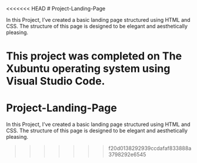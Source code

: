 <<<<<<< HEAD
﻿# Project-Landing-Page

In this Project, I’ve created a basic landing page structured using HTML and CSS. The structure of this page is designed to be elegant and aesthetically pleasing.

This project was completed on The Xubuntu operating system using Visual Studio Code.
=======
# Project-Landing-Page

In this Project, I’ve created a basic landing page structured using HTML and CSS. The structure of this page is designed to be elegant and aesthetically pleasing.
>>>>>>> f20d0138292939ccdafaf833888a3798292e6545
